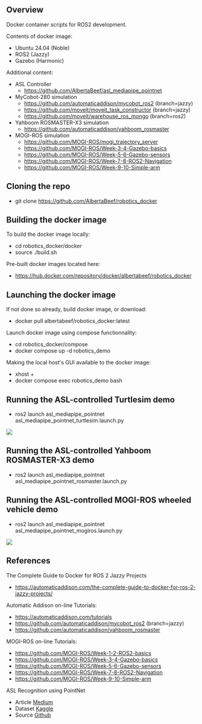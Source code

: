 ## Overview

Docker container scripts for ROS2 development.

Contents of docker image:
- Ubuntu 24.04 (Noble)
- ROS2 (Jazzy)
- Gazebo (Harmonic)

Additional content:
- ASL Controller
   - https://github.com/AlbertaBeef/asl_mediapipe_pointnet
- MyCobot-280 simulation
   - https://github.com/automaticaddison/mycobot_ros2 (branch=jazzy)
   - https://github.com/moveit/moveit_task_constructor (branch=jazzy)
   - https://github.com/moveit/warehouse_ros_mongo (branch=ros2)
- Yahboom ROSMASTER-X3 simulation
   - https://github.com/automaticaddison/yahboom_rosmaster
- MOGI-ROS simulation
   - https://github.com/MOGI-ROS/mogi_trajectory_server
   - https://github.com/MOGI-ROS/Week-3-4-Gazebo-basics
   - https://github.com/MOGI-ROS/Week-5-6-Gazebo-sensors
   - https://github.com/MOGI-ROS/Week-7-8-ROS2-Navigation
   - https://github.com/MOGI-ROS/Week-9-10-Simple-arm

## Cloning the repo

- git clone https://github.com/AlbertaBeef/robotics_docker


## Building the docker image

To build the docker image locally:
- cd robotics_docker/docker
- source ./build.sh

Pre-built docker images located here:
- https://hub.docker.com/repository/docker/albertabeef/robotics_docker


## Launching the docker image

If not done so already, build docker image, or download:
- docker pull albertabeef/robotics_docker:latest

Launch docker image using compose functionnality:
- cd robotics_docker/compose
- docker compose up -d robotics_demo

Making the local host's GUI available to the docker image:
- xhost +
- docker compose exec robotics_demo bash


## Running the ASL-controlled Turtlesim demo

- ros2 launch asl_mediapipe_pointnet asl_mediapipe_pointnet_turtlesim.launch.py

![](images/asl_mediapipe_pointnet_demo01_ros2_turtlesim.gif)

## Running the ASL-controlled Yahboom ROSMASTER-X3 demo

- ros2 launch asl_mediapipe_pointnet asl_mediapipe_pointnet_rosmaster.launch.py


## Running the ASL-controlled MOGI-ROS wheeled vehicle demo

- ros2 launch asl_mediapipe_pointnet asl_mediapipe_pointnet_mogiros.launch.py

![](images/asl_mediapipe_pointnet_demo01_ros2_gazebo.gif)


## References

The Complete Guide to Docker for ROS 2 Jazzy Projects
   - https://automaticaddison.com/the-complete-guide-to-docker-for-ros-2-jazzy-projects/

Automatic Addison on-line Tutorials:
   - https://automaticaddison.com/tutorials
   - https://github.com/automaticaddison/mycobot_ros2 (branch=jazzy)
   - https://github.com/automaticaddison/yahboom_rosmaster   

MOGI-ROS on-line Tutorials:
   - https://github.com/MOGI-ROS/Week-1-2-ROS2-basics
   - https://github.com/MOGI-ROS/Week-3-4-Gazebo-basics
   - https://github.com/MOGI-ROS/Week-5-6-Gazebo-sensors
   - https://github.com/MOGI-ROS/Week-7-8-ROS2-Navigation
   - https://github.com/MOGI-ROS/Week-9-10-Simple-arm

ASL Recognition using PointNet
   - Article [Medium](https://medium.com/@er_95882/asl-recognition-using-pointnet-and-mediapipe-f2efda78d089)
   - Dataset [Kaggle](https://www.kaggle.com/datasets/ayuraj/asl-dataset)
   - Source [Github](https://github.com/e-roe/pointnet_hands/tree/main)

